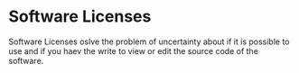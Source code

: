 # Software Licenses

Software Licenses oslve the problem of uncertainty about if it is possible to use and if you haev the write to view or edit the source code of the software.
